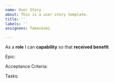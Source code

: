 ```yaml
---
name: User Story
about: This is a user story template.
title: ''
labels: ''
assignees: TamasSomi

---
```


As a **role** I can **capability** so that **received benefit**

Epic:

Acceptance Criteria:

Tasks:
